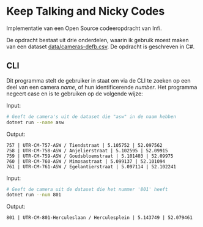 # Keep Talking and Nicky Codes

Implementatie van een Open Source codeeropdracht van Infi.

De opdracht bestaat uit drie onderdelen, waarin ik gebruik moest maken van een dataset [data/cameras-defb.csv](data/cameras-defb.csv).
De opdracht is geschreven in C#.

## CLI

Dit programma stelt de gebruiker in staat om via de CLI te zoeken op een deel van een camera _name_, of hun identificerende _number_. Het programma negeert case en is te gebruiken op de volgende wijze:

Input:
```sh
# Geeft de camera's uit de dataset die "asw" in de naam hebben
dotnet run --name asw
```
Output:
```none
757 | UTR-CM-757-ASW / Tiendstraat | 5.105752 | 52.097562
758 | UTR-CM-758-ASW / Anjelierstraat | 5.102595 | 52.09915
759 | UTR-CM-759-ASW / Goudsbloemstraat | 5.101403 | 52.09975
760 | UTR-CM-760-ASW / Mimosastraat | 5.099137 | 52.101094
761 | UTR-CM-761-ASW / Egelantierstraat | 5.097114 | 52.102241
```
Input:
```sh
# Geeft de camera uit de dataset die het nummer '801' heeft
dotnet run --num 801
```
Output:
```none
801 | UTR-CM-801-Herculeslaan / Herculesplein | 5.143749 | 52.079461
```


